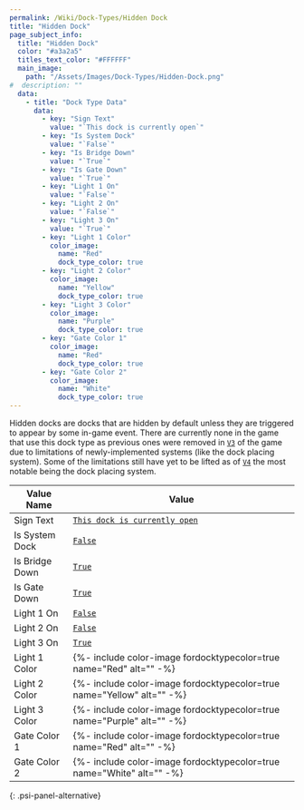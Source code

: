 ```yaml
---
permalink: /Wiki/Dock-Types/Hidden Dock
title: "Hidden Dock"
page_subject_info:
  title: "Hidden Dock"
  color: "#a3a2a5"
  titles_text_color: "#FFFFFF"
  main_image:
    path: "/Assets/Images/Dock-Types/Hidden-Dock.png"
#  description: ""
  data:
    - title: "Dock Type Data"
      data:
        - key: "Sign Text"
          value: "`This dock is currently open`"
        - key: "Is System Dock"
          value: "`False`"
        - key: "Is Bridge Down"
          value: "`True`"
        - key: "Is Gate Down"
          value: "`True`"
        - key: "Light 1 On"
          value: "`False`"
        - key: "Light 2 On"
          value: "`False`"
        - key: "Light 3 On"
          value: "`True`"
        - key: "Light 1 Color"
          color_image:
            name: "Red"
            dock_type_color: true
        - key: "Light 2 Color"
          color_image:
            name: "Yellow"
            dock_type_color: true
        - key: "Light 3 Color"
          color_image:
            name: "Purple"
            dock_type_color: true
        - key: "Gate Color 1"
          color_image:
            name: "Red"
            dock_type_color: true
        - key: "Gate Color 2"
          color_image:
            name: "White"
            dock_type_color: true
---
```


Hidden docks are docks that are hidden by default unless they are triggered to appear by some in-game event. There are currently none in the game that use this dock type as previous ones were removed in [`V3`](/RBAP-Wiki/Wiki/Value-Types#rbap-version) of the game due to limitations of newly-implemented systems (like the dock placing system). Some of the limitations still have yet to be lifted as of [`V4`](/RBAP-Wiki/Wiki/Value-Types#rbap-version) the most notable being the dock placing system.

| Value Name     | Value |
|-|-|
| Sign Text      | [`This dock is currently open`](/RBAP-Wiki/Wiki/Value-Types#string) |
| Is System Dock | [`False`](/RBAP-Wiki/Wiki/Value-Types#boolean) |
| Is Bridge Down | [`True`](/RBAP-Wiki/Wiki/Value-Types#boolean) |
| Is Gate Down   | [`True`](/RBAP-Wiki/Wiki/Value-Types#boolean) |
| Light 1 On     | [`False`](/RBAP-Wiki/Wiki/Value-Types#boolean) |
| Light 2 On     | [`False`](/RBAP-Wiki/Wiki/Value-Types#boolean) |
| Light 3 On     | [`True`](/RBAP-Wiki/Wiki/Value-Types#boolean) |
| Light 1 Color  | {%- include color-image fordocktypecolor=true name="Red" alt="" -%} |
| Light 2 Color  | {%- include color-image fordocktypecolor=true name="Yellow" alt="" -%} |
| Light 3 Color  | {%- include color-image fordocktypecolor=true name="Purple" alt="" -%} |
| Gate Color 1   | {%- include color-image fordocktypecolor=true name="Red" alt="" -%} |
| Gate Color 2   | {%- include color-image fordocktypecolor=true name="White" alt="" -%} |
{: .psi-panel-alternative}

<img class="dock-type-image" src="/RBAP-Wiki/Assets/Images/Dock-Types/Hidden-Dock.png" alt="">